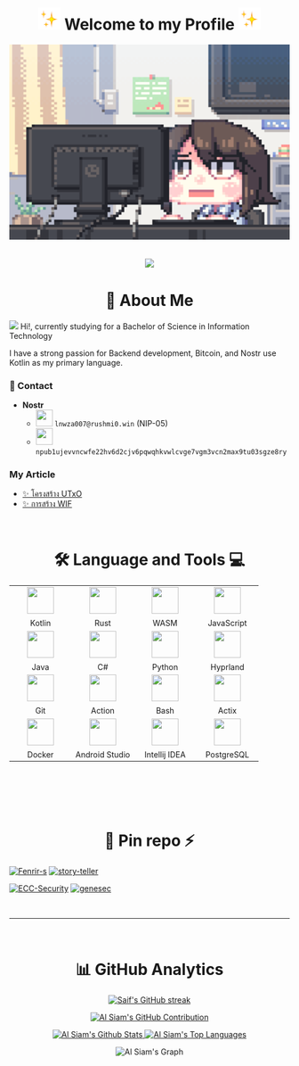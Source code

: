 <h1 align="center">
<img height="40" src="assets/Sparkles.webp">
Welcome to my Profile
<img height="40" src="assets/Sparkles.webp">
</h1>

[//]: # (<span><img src="assets/pix_pro2.gif" height=350 width=600 /></span>)
<div align="center">
  <span><img alt="Night Coding" src="https://raw.githubusercontent.com/rushmi0/rushmi0/main/assets/pix_pro1.gif" height=350 width=712/> </span>

</div>

<br/>

<p align="center"> 
    <img src="https://komarev.com/ghpvc/?username=ushmi0&style=flat-square&color=blue"/>
</p>

<h1 align="center">👤 About Me</h1>

<p>
    <img src="https://media.giphy.com/media/hvRJCLFzcasrR4ia7z/giphy.gif" width="28"> Hi!, currently studying for a Bachelor of Science in Information Technology
</p>
I have a strong passion for Backend development, Bitcoin, and Nostr use Kotlin as my primary language.

### 💬 Contact

- **Nostr**
    - <img height="30" width="30" src="https://user-images.githubusercontent.com/99301796/219719339-5eff628c-3470-4cc3-81eb-404f8902de9f.gif" />  `lnwza007@rushmi0.win` (NIP-05)
    - <img height="30" width="30" src="https://user-images.githubusercontent.com/99301796/219719339-5eff628c-3470-4cc3-81eb-404f8902de9f.gif" /> `npub1ujevvncwfe22hv6d2cjv6pqwqhkvwlcvge7vgm3vcn2max9tu03sgze8ry`

[//]: # (- 🎓 I'm currently studying Information Technology.)

### My Article

- [✨ โครงสร้าง UTxO](https://github.com/rushmi0/LaeliaX/blob/main/Test/Transaction/README.md)
- [✨ การสร้าง WIF](https://github.com/rushmi0/SecureKey/tree/main/src/main/kotlin/wif)

[//]: # ()

[//]: # (<ul>)

[//]: # (  <li><p>🔗<a href="https://potofu.me/maybe515" rel="noopener noreferrer" target="_blank">POTOFU Account</a></p></li>)

[//]: # (  <li><p>𝒂𝒏𝒅 𝒎𝒐𝒓𝒆...　🔗<a href="Self-Introductions.md">Self-Introductions.md</a></p></li>)

[//]: # (</ul>)

[//]: # (<br>)


<br/>

[//]: # (<img alt="Night Coding" src="https://raw.githubusercontent.com/rushmi0/rushmi0/main/assets/pix_pro1.gif" align="right" width="260" height="200"/>)


<h1 align="center">🛠️ Language and Tools 💻</h1>


<div align="center">
<table>
    <tr>
        <td align="center" width="98">
            <a href="#mahmud0808-tech">
                <img src="https://go-skill-icons.vercel.app/api/icons?i=kotlin" width="48" height="48" alt="" />
            </a>
        </td>
        <td align="center" width="98">
            <a href="#mahmud0808-tech">
                <img src="https://go-skill-icons.vercel.app/api/icons?i=rust" width="48" height="48" alt="" />
            </a>
        </td>
        <td align="center" width="98">
            <a href="#mahmud0808-tech">
                <img src="https://go-skill-icons.vercel.app/api/icons?i=wasm" width="48" height="48" alt="" />
            </a>
        </td>
        <td align="center" width="98">
            <a href="#mahmud0808-tech">
                <img src="https://raw.githubusercontent.com/LelouchFR/skill-icons/refs/heads/main/assets/javascript.svg" width="48" height="48" alt="" />
            </a>
        </td>
    </tr>
    <tr>
        <td align="center" width="98">Kotlin</td>
        <td align="center" width="98">Rust</td>
        <td align="center" width="98">WASM</td>
        <td align="center" width="98">JavaScript</td>
    </tr>
    <tr>
        <td align="center" width="98">
            <a href="#mahmud0808-tech">
                <img src="https://go-skill-icons.vercel.app/api/icons?i=java" width="48" height="48" alt="" />
            </a>
        </td>
        <td align="center" width="98">
            <a href="#mahmud0808-tech">
                <img src="https://go-skill-icons.vercel.app/api/icons?i=cs" width="48" height="48" alt="" />
            </a>
        </td>
        <td align="center" width="98">
            <a href="#mahmud0808-tech">
                <img src="https://raw.githubusercontent.com/LelouchFR/skill-icons/refs/heads/main/assets/python-dark.svg" width="48" height="48" alt="" />
            </a>
        </td>
        <td align="center" width="98">
            <a href="#mahmud0808-tech">
                <img src="https://go-skill-icons.vercel.app/api/icons?i=hyprland" width="48" height="48" alt="" />
            </a>
        </td>
    </tr>
    <tr>
        <td align="center" width="98">Java</td>
        <td align="center" width="98">C#</td>
        <td align="center" width="98">Python</td>
        <td align="center" width="98">Hyprland</td>
    </tr>
    <tr>
        <td align="center" width="98">
            <a href="#mahmud0808-tech">
                <img src="https://go-skill-icons.vercel.app/api/icons?i=git" width="48" height="48" alt="" />
            </a>
        </td>
        <td align="center" width="98">
            <a href="#mahmud0808-tech">
                <img src="https://go-skill-icons.vercel.app/api/icons?i=githubactions" width="48" height="48" alt="" />
            </a>
        </td>
        <td align="center" width="98">
            <a href="#mahmud0808-tech">
                <img src="https://go-skill-icons.vercel.app/api/icons?i=bash" width="48" height="48" alt="" />
            </a>
        </td>
        <td align="center" width="98">
            <a href="#mahmud0808-tech">
                <img src="https://go-skill-icons.vercel.app/api/icons?i=actix" width="48" height="48" alt="" />
            </a>
        </td>
    </tr>
    <tr>
        <td align="center" width="98">Git</td>
        <td align="center" width="98">Action</td>
        <td align="center" width="98">Bash</td>
        <td align="center" width="98">Actix</td>
    </tr>
    <tr>
        <td align="center" width="98">
            <a href="#mahmud0808-tech">
                <img src="https://go-skill-icons.vercel.app/api/icons?i=docker" width="48" height="48" alt="" />
            </a>
        </td>
        <td align="center" width="98">
            <a href="#mahmud0808-tech">
                <img src="https://go-skill-icons.vercel.app/api/icons?i=androidstudio" width="48" height="48" alt="" />
            </a>
        </td>
        <td align="center" width="98">
            <a href="#mahmud0808-tech">
                <img src="https://go-skill-icons.vercel.app/api/icons?i=idea" width="48" height="48" alt="" />
            </a>
        </td>
        <td align="center" width="98">
            <a href="#mahmud0808-tech">
                <img src="https://go-skill-icons.vercel.app/api/icons?i=postgresql" width="48" height="48" alt="" />
            </a>
        </td>
    </tr>
    <tr>
        <td align="center" width="98">Docker</td>
        <td align="center" width="98">Android Studio</td>
        <td align="center" width="98">Intellij IDEA</td>
        <td align="center" width="98">PostgreSQL</td>
    </tr>
</table>
</div>





<br/>
<br/> 
<br/>
<br/> 

<h1 align="center">📌 Pin repo ⚡</h1>

[![Fenrir-s](https://github-readme-stats.vercel.app/api/pin/?username=rushmi0&repo=Fenrir-s&border_color=7F3FBF&bg_color=0D1117&title_color=C9D1D9&text_color=8B949E&icon_color=7F3FBF)](https://github.com/rushmi0/Fenrir-s)
[![story-teller](https://github-readme-stats.vercel.app/api/pin/?username=rushmi0&repo=story-teller&border_color=7F3FBF&bg_color=0D1117&title_color=C9D1D9&text_color=8B949E&icon_color=7F3FBF)](https://github.com/rushmi0/story-teller)

[![ECC-Security](https://github-readme-stats.vercel.app/api/pin/?username=rushmi0&repo=ECC-Security&border_color=7F3FBF&bg_color=0D1117&title_color=C9D1D9&text_color=8B949E&icon_color=7F3FBF)](https://github.com/rushmi0/ECC-Security)
[![genesec](https://github-readme-stats.vercel.app/api/pin/?username=rushmi0&repo=genesec&border_color=7F3FBF&bg_color=0D1117&title_color=C9D1D9&text_color=8B949E&icon_color=7F3FBF)](https://github.com/rushmi0/genesec)

<br/>
<hr/>
<br/>

<h1 align="center">📊 GitHub Analytics</h1>

<p align="center">
  <a href="https://github.com/rushmi0">
    <img src="https://github-readme-streak-stats.herokuapp.com/?user=rushmi0&theme=tokyonight&border=7F3FBF&background=#1b1b25" alt="Saif's GitHub streak"/>
  </a>
</p>

<p align="center">
  <a href="https://github.com/rushmi0">
    <img src="https://github-profile-summary-cards.vercel.app/api/cards/profile-details?username=rushmi0&theme=tokyonight" alt="Al Siam's GitHub Contribution"/>
  </a>
</p>

<p align="center">
    <a href="https://github.com/rushmi0"><img alt="Al Siam's Github Stats" src="https://github-readme-stats.vercel.app/api?username=rushmi0&show_icons=true&theme=tokyonight&border_color=7F3FBF" height="192px" width="55%"/>
    </a>
    <a href="https://github.com/rushmi0"><img alt="Al Siam's Top Languages" src="https://github-readme-stats.vercel.app/api/top-langs/?username=rushmi0&layout=compact&theme=tokyonight&border_color=7F3FBF" height="192px" width="42%"/>
    </a>
  <br/>
</p>

<div align="center">
    <img src="https://github-readme-activity-graph.vercel.app/graph?username=rushmi0&custom_title=Al%20Siam's%20GitHub%20Activity%20Graph&bg_color=0D1117&color=7F3FBF&line=3faa9a&point=3faa9a&area_color=FFFFFF&title_color=749ee0&area=true" alt="Al Siam's Graph">
</div>




